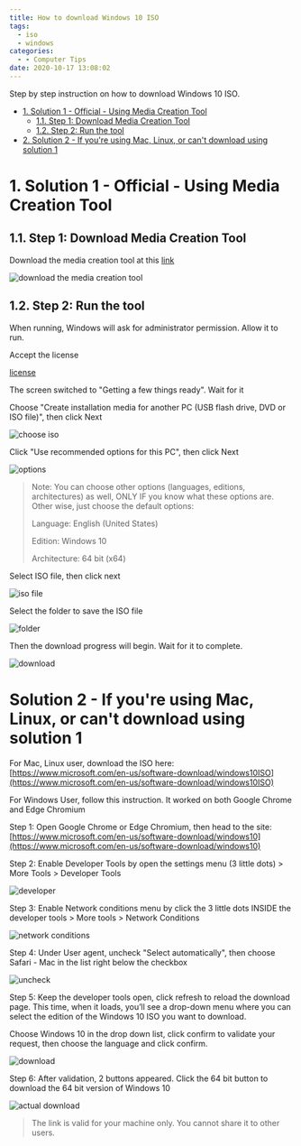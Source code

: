 ```yaml
---
title: How to download Windows 10 ISO
tags:
  - iso
  - windows
categories:
  - - Computer Tips
date: 2020-10-17 13:08:02
---
```


Step by step instruction on how to download Windows 10 ISO.

<!-- more -->

<!-- TOC -->

- [1. Solution 1 - Official - Using Media Creation Tool](#1-solution-1---official---using-media-creation-tool)
    - [1.1. Step 1: Download Media Creation Tool](#11-step-1-download-media-creation-tool)
    - [1.2. Step 2: Run the tool](#12-step-2-run-the-tool)
- [2. Solution 2 - If you're using Mac, Linux, or can't download using solution 1](#2-solution-2---if-youre-using-mac-linux-or-cant-download-using-solution-1)

<!-- /TOC -->

# 1. Solution 1 - Official - Using Media Creation Tool
<a id="markdown-solution-1---official---using-media-creation-tool" name="solution-1---official---using-media-creation-tool"></a>

## 1.1. Step 1: Download Media Creation Tool
<a id="markdown-step-1%3A-download-media-creation-tool" name="step-1%3A-download-media-creation-tool"></a>

Download the media creation tool at this [link](https://www.microsoft.com/en-us/software-download/windows10ISO)

![download the media creation tool](https://i.imgur.com/TegGnSZ.png)

## 1.2. Step 2: Run the tool
<a id="markdown-step-2%3A-run-the-tool" name="step-2%3A-run-the-tool"></a>

When running, Windows will ask for administrator permission. Allow it to run.

Accept the license

[license](https://i.imgur.com/KBRa54o.png)

The screen switched to "Getting a few things ready". Wait for it

Choose "Create installation media for another PC (USB flash drive, DVD or ISO file)", then click Next

![choose iso](https://i.imgur.com/owBYw6J.png)

Click "Use recommended options for this PC", then click Next

![options](https://i.imgur.com/c0DoUeO.png)

> Note: You can choose other options (languages, editions, architectures) as well, ONLY IF you know what these options are. Other wise, just choose the default options:
> 
> Language: English (United States)
> 
> Edition: Windows 10
>
> Architecture: 64 bit (x64)

Select ISO file, then click next

![iso file](https://i.imgur.com/Or8CwmY.png)

Select the folder to save the ISO file

![folder](https://i.imgur.com/BNBZHwB.png)

Then the download progress will begin. Wait for it to complete.

![download](https://i.imgur.com/vkRkxn0.png)

# Solution 2 - If you're using Mac, Linux, or can't download using solution 1
<a id="markdown-solution-2---if-you're-using-mac%2C-linux%2C-or-can't-download-using-solution-1" name="solution-2---if-you're-using-mac%2C-linux%2C-or-can't-download-using-solution-1"></a>

For Mac, Linux user, download the ISO here: [https://www.microsoft.com/en-us/software-download/windows10ISO](https://www.microsoft.com/en-us/software-download/windows10ISO)

For Windows User, follow this instruction. It worked on both Google Chrome and Edge Chromium

Step 1: Open Google Chrome or Edge Chromium, then head to the site: [https://www.microsoft.com/en-us/software-download/windows10](https://www.microsoft.com/en-us/software-download/windows10)

Step 2: Enable Developer Tools by open the settings menu (3 little dots) > More Tools > Developer Tools

![developer](https://i.imgur.com/chIvGdc.png)

Step 3: Enable Network conditions menu by click the 3 little dots INSIDE the developer tools > More tools > Network Conditions

![network conditions](https://i.imgur.com/pR7KwsU.png)

Step 4: Under User agent, uncheck "Select automatically", then choose Safari - Mac in the list right below the checkbox

![uncheck](https://i.imgur.com/g7DjnEH.png)

Step 5: Keep the developer tools open, click refresh to reload the download page. This time, when it loads, you’ll see a drop-down menu where you can select the edition of the Windows 10 ISO you want to download.

Choose Windows 10 in the drop down list, click confirm to validate your request, then choose the language and click confirm.

![download](https://i.imgur.com/Qs2ZaVQ.png)

Step 6: After validation, 2 buttons appeared. Click the 64 bit button to download the 64 bit version of Windows 10

![actual download](https://i.imgur.com/AdUkNdO.png)

> The link is valid for your machine only. You cannot share it to other users.
